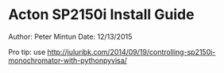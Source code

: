 # Acton SP2150i Install Guide #
Author: Peter Mintun
Date: 12/13/2015

Pro tip: use http://juluribk.com/2014/09/19/controlling-sp2150i-monochromator-with-pythonpyvisa/
